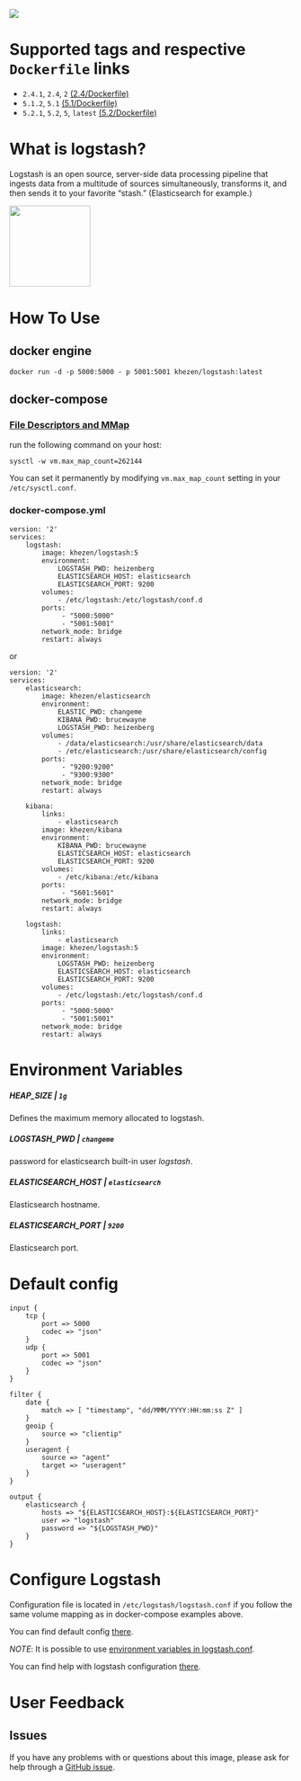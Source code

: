 [![](https://images.microbadger.com/badges/image/khezen/logstash.svg)](https://hub.docker.com/r/khezen/logstash/)
# Supported tags and respective `Dockerfile` links

* `2.4.1`, `2.4`, `2` [(2.4/Dockerfile)](https://github.com/Khezen/docker-logstash/blob/2.4/Dockerfile)
* `5.1.2`, `5.1` [(5.1/Dockerfile)](https://github.com/Khezen/docker-logstash/blob/5.1/Dockerfile)
* `5.2.1`, `5.2`, `5`, `latest` [(5.2/Dockerfile)](https://github.com/Khezen/docker-logstash/blob/5.2/Dockerfile)


# What is logstash?
Logstash is an open source, server-side data processing pipeline that ingests data from a multitude of sources simultaneously, transforms it, and then sends it to your favorite “stash.” (Elasticsearch for example.)

[<img src="https://static-www.elastic.co/fr/assets/blt946bc636d34a70eb/icon-logstash-bb.svg?q=600" width="144" height="144">](https://www.elastic.co/fr/products/logstash)

# How To Use

## docker engine

```
docker run -d -p 5000:5000 - p 5001:5001 khezen/logstash:latest   
```

## docker-compose

### [File Descriptors and MMap](https://www.elastic.co/guide/en/elasticsearch/guide/current/_file_descriptors_and_mmap.html)

run the following command on your host:
```
sysctl -w vm.max_map_count=262144
```
You can set it permanently by modifying `vm.max_map_count` setting in your `/etc/sysctl.conf`.

### docker-compose.yml
```
version: '2'
services:
    logstash:
        image: khezen/logstash:5
        environment:
            LOGSTASH_PWD: heizenberg
            ELASTICSEARCH_HOST: elasticsearch
            ELASTICSEARCH_PORT: 9200
        volumes:
            - /etc/logstash:/etc/logstash/conf.d
        ports:
             - "5000:5000"
             - "5001:5001"
        network_mode: bridge
        restart: always
```

or

```
version: '2'
services:
    elasticsearch:
        image: khezen/elasticsearch
        environment:
            ELASTIC_PWD: changeme
            KIBANA_PWD: brucewayne
            LOGSTASH_PWD: heizenberg
        volumes:
            - /data/elasticsearch:/usr/share/elasticsearch/data
            - /etc/elasticsearch:/usr/share/elasticsearch/config
        ports:
             - "9200:9200"
             - "9300:9300"
        network_mode: bridge
        restart: always

    kibana:
        links:
            - elasticsearch
        image: khezen/kibana
        environment:
            KIBANA_PWD: brucewayne
            ELASTICSEARCH_HOST: elasticsearch
            ELASTICSEARCH_PORT: 9200
        volumes:
            - /etc/kibana:/etc/kibana
        ports:
             - "5601:5601"
        network_mode: bridge
        restart: always

    logstash:
        links:
            - elasticsearch
        image: khezen/logstash:5
        environment:
            LOGSTASH_PWD: heizenberg
            ELASTICSEARCH_HOST: elasticsearch
            ELASTICSEARCH_PORT: 9200
        volumes:
            - /etc/logstash:/etc/logstash/conf.d
        ports:
             - "5000:5000"
             - "5001:5001"
        network_mode: bridge
        restart: always

```
# Environment Variables

##### HEAP_SIZE | `1g`
Defines the maximum memory allocated to logstash.

##### LOGSTASH_PWD | `changeme`
password for elasticsearch built-in user *logstash*.

##### ELASTICSEARCH_HOST | `elasticsearch`
Elasticsearch hostname.

##### ELASTICSEARCH_PORT | `9200`
Elasticsearch port.

# Default config

```
input {
	tcp {
		port => 5000
		codec => "json"
	}
	udp {
		port => 5001
		codec => "json"
	}
}

filter {
	date {
		match => [ "timestamp", "dd/MMM/YYYY:HH:mm:ss Z" ]
	}
	geoip {
    	source => "clientip"
 	}
  	useragent {
    	source => "agent"
    	target => "useragent"
  	}
}

output {
	elasticsearch {
		hosts => "${ELASTICSEARCH_HOST}:${ELASTICSEARCH_PORT}"
		user => "logstash"
		password => "${LOGSTASH_PWD}"
	}
}
```

# Configure Logstash

Configuration file is located in `/etc/logstash/logstash.conf` if you follow the same volume mapping as in docker-compose examples above.

You can find default config [there](https://github.com/Khezen/docker-logstash/blob/master/config/logstash.conf).

*NOTE*: It is possible to use [environment variables in logstash.conf](https://www.elastic.co/guide/en/logstash/current/environment-variables.html).

You can find help with logstash configuration [there](https://www.elastic.co/guide/en/logstash/current/configuration.html).

# User Feedback
## Issues
If you have any problems with or questions about this image, please ask for help through a [GitHub issue](https://github.com/Khezen/docker-logstash/issues).
